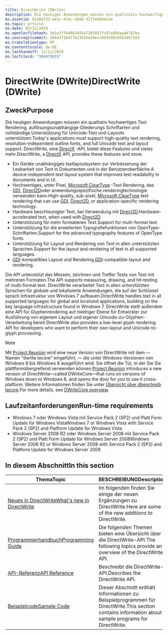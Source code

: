 ```yaml
---
title: DirectWrite (DWrite)
description: Die heutigen Anwendungen müssen ein qualitativ hochwertiges Text Rendering, auflösungsunabhängige Gliederungs Schriftarten und vollständige Unterstützung für Unicode-Text und-Layouts unterstützen. DirectWrite, eine [DirectX](../directx.md) -API, bietet diese Features und vieles mehr.
ms.assetid: 62a8d723-ae1c-4cbc-a9da-3177e80d4a3a
ms.topic: article
ms.date: 05/31/2018
ms.openlocfilehash: 5b1e2ff44083a56a7202847fc07ad9daaa67b7ba
ms.sourcegitcommit: dd4a3716477b1363be58ecc0d439029f81467104
ms.translationtype: MT
ms.contentlocale: de-DE
ms.lasthandoff: 12/11/2020
ms.locfileid: "104475015"
---
```

# <a name="directwrite-dwrite"></a><span data-ttu-id="d9e0e-104">DirectWrite (DWrite)</span><span class="sxs-lookup"><span data-stu-id="d9e0e-104">DirectWrite (DWrite)</span></span>

## <a name="purpose"></a><span data-ttu-id="d9e0e-105">Zweck</span><span class="sxs-lookup"><span data-stu-id="d9e0e-105">Purpose</span></span>

<span data-ttu-id="d9e0e-106">Die heutigen Anwendungen müssen ein qualitativ hochwertiges Text Rendering, auflösungsunabhängige Gliederungs Schriftarten und vollständige Unterstützung für Unicode-Text und-Layouts unterstützen.</span><span class="sxs-lookup"><span data-stu-id="d9e0e-106">Today's applications must support high-quality text rendering, resolution-independent outline fonts, and full Unicode text and layout support.</span></span> <span data-ttu-id="d9e0e-107">DirectWrite, eine [DirectX](../directx.md) -API, bietet diese Features und vieles mehr.</span><span class="sxs-lookup"><span data-stu-id="d9e0e-107">DirectWrite, a [DirectX](../directx.md) API, provides these features and more.</span></span>

- <span data-ttu-id="d9e0e-108">Ein Geräte unabhängiges textlayoutsystem zur Verbesserung der Lesbarkeit von Text in Dokumenten und in der Benutzeroberfläche.</span><span class="sxs-lookup"><span data-stu-id="d9e0e-108">A device-independent text layout system that improves text readability in documents and in UI.</span></span>
- <span data-ttu-id="d9e0e-109">Hochwertiges, unter Pixel, [Microsoft ClearType](/typography/cleartype/) -Text Rendering, das [GDI](interoperating-with-gdi.md), [Direct2D](rendering-by-using-direct2d.md)oder anwendungsspezifische renderingtechnologie verwenden kann.</span><span class="sxs-lookup"><span data-stu-id="d9e0e-109">High-quality, sub-pixel, [Microsoft ClearType](/typography/cleartype/) text rendering that can use [GDI](interoperating-with-gdi.md), [Direct2D](rendering-by-using-direct2d.md), or application-specific rendering technology.</span></span>
- <span data-ttu-id="d9e0e-110">Hardware beschleunigter Text, bei Verwendung mit [Direct2D](rendering-by-using-direct2d.md).</span><span class="sxs-lookup"><span data-stu-id="d9e0e-110">Hardware-accelerated text, when used with [Direct2D](rendering-by-using-direct2d.md).</span></span>
- <span data-ttu-id="d9e0e-111">Unterstützung für mehr formatieren Text.</span><span class="sxs-lookup"><span data-stu-id="d9e0e-111">Support for multi-format text.</span></span>
- <span data-ttu-id="d9e0e-112">Unterstützung für die erweiterten Typografiefunktionen von OpenType-Schriftarten.</span><span class="sxs-lookup"><span data-stu-id="d9e0e-112">Support for the advanced typography features of OpenType fonts.</span></span>
- <span data-ttu-id="d9e0e-113">Unterstützung für Layout und Rendering von Text in allen unterstützten Sprachen.</span><span class="sxs-lookup"><span data-stu-id="d9e0e-113">Support for the layout and rendering of text in all supported languages.</span></span>
- <span data-ttu-id="d9e0e-114">[GDI](interoperating-with-gdi.md)-kompatibles Layout und Rendering.</span><span class="sxs-lookup"><span data-stu-id="d9e0e-114">[GDI](interoperating-with-gdi.md)-compatible layout and rendering.</span></span>

<span data-ttu-id="d9e0e-115">Die API unterstützt das Messen, zeichnen und Treffer Tests von Text mit mehreren Formaten.</span><span class="sxs-lookup"><span data-stu-id="d9e0e-115">The API supports measuring, drawing, and hit-testing of multi-format text.</span></span> <span data-ttu-id="d9e0e-116">DirectWrite verarbeitet Text in allen unterstützten Sprachen für globale und lokalisierte Anwendungen, die auf der Schlüssel sprach Infrastruktur von Windows 7 aufbauen.</span><span class="sxs-lookup"><span data-stu-id="d9e0e-116">DirectWrite handles text in all supported languages for global and localized applications, building on the key language infrastructure found in Windows 7.</span></span> <span data-ttu-id="d9e0e-117">DirectWrite stellt außerdem eine API für Glyphenrendering auf niedriger Ebene für Entwickler zur Ausführung von eigenem Layout und eigener Unicode-zu-Glyphen-Verarbeitung bereit.</span><span class="sxs-lookup"><span data-stu-id="d9e0e-117">DirectWrite also provides a low-level glyph rendering API for developers who want to perform their own layout and Unicode-to-glyph processing.</span></span>

> [!NOTE]
> <span data-ttu-id="d9e0e-118">Mit [Project Reunion](/windows/apps/project-reunion/) wird eine neue Version von DirectWrite mit dem &mdash; Namen "dwrite tecore" eingeführt, &mdash; die unter Windows-Versionen von Windows 8 bis Windows 8 ausgeführt wird. Sie öffnet die Tür, in der Sie Sie plattformübergreifend verwenden können.</span><span class="sxs-lookup"><span data-stu-id="d9e0e-118">[Project Reunion](/windows/apps/project-reunion/) introduces a new version of DirectWrite&mdash;called DWriteCore&mdash;that runs on versions of Windows down to Windows 8, and opens the door for you to use it cross-platform.</span></span> <span data-ttu-id="d9e0e-119">Weitere Informationen finden Sie unter [Übersicht über dbeschreib tecore](dwritecore-overview.md).</span><span class="sxs-lookup"><span data-stu-id="d9e0e-119">For more details, see [DWriteCore overview](dwritecore-overview.md).</span></span>

## <a name="run-time-requirements"></a><span data-ttu-id="d9e0e-120">Laufzeitanforderungen</span><span class="sxs-lookup"><span data-stu-id="d9e0e-120">Run-time requirements</span></span>

- <span data-ttu-id="d9e0e-121">Windows 7 oder Windows Vista mit Service Pack 2 (SP2) und Platt Form Update für Windows Vista</span><span class="sxs-lookup"><span data-stu-id="d9e0e-121">Windows 7 or Windows Vista with Service Pack 2 (SP2) and Platform Update for Windows Vista</span></span>
- <span data-ttu-id="d9e0e-122">Windows Server 2008 R2 oder Windows Server 2008 mit Service Pack 2 (SP2) und Platt Form Update für Windows Server 2008</span><span class="sxs-lookup"><span data-stu-id="d9e0e-122">Windows Server 2008 R2 or Windows Server 2008 with Service Pack 2 (SP2) and Platform Update for Windows Server 2008</span></span>

## <a name="in-this-section"></a><span data-ttu-id="d9e0e-123">In diesem Abschnitt</span><span class="sxs-lookup"><span data-stu-id="d9e0e-123">In this section</span></span>

| <span data-ttu-id="d9e0e-124">Thema</span><span class="sxs-lookup"><span data-stu-id="d9e0e-124">Topic</span></span> | <span data-ttu-id="d9e0e-125">BESCHREIBUNG</span><span class="sxs-lookup"><span data-stu-id="d9e0e-125">Description</span></span> |
|-|-|
| [<span data-ttu-id="d9e0e-126">Neues in DirectWrite</span><span class="sxs-lookup"><span data-stu-id="d9e0e-126">What's new in DirectWrite</span></span>](what-s-new-in-directwrite-for-windows-8-consumer-preview.md)<br/> | <span data-ttu-id="d9e0e-127">Im folgenden finden Sie einige der neuen Ergänzungen zu DirectWrite.</span><span class="sxs-lookup"><span data-stu-id="d9e0e-127">Here are some of the new additions to DirectWrite.</span></span> <br/> |
| [<span data-ttu-id="d9e0e-128">Programmierhandbuch</span><span class="sxs-lookup"><span data-stu-id="d9e0e-128">Programming Guide</span></span>](programming-guide.md)<br/> | <span data-ttu-id="d9e0e-129">Die folgenden Themen bieten eine Übersicht über die DirectWrite-API.</span><span class="sxs-lookup"><span data-stu-id="d9e0e-129">The following topics provide an overview of the DirectWrite API.</span></span><br/> |
| [<span data-ttu-id="d9e0e-130">API-Referenz</span><span class="sxs-lookup"><span data-stu-id="d9e0e-130">API Reference</span></span>](reference.md)<br/> | <span data-ttu-id="d9e0e-131">Beschreibt die DirectWrite-API.</span><span class="sxs-lookup"><span data-stu-id="d9e0e-131">Describes the DirectWrite API.</span></span><br/> |
| [<span data-ttu-id="d9e0e-132">Beispielcode</span><span class="sxs-lookup"><span data-stu-id="d9e0e-132">Sample Code</span></span>](samples.md)<br/> | <span data-ttu-id="d9e0e-133">Dieser Abschnitt enthält Informationen zu Beispielprogrammen für DirectWrite.</span><span class="sxs-lookup"><span data-stu-id="d9e0e-133">This section contains information about sample programs for DirectWrite.</span></span><br/> |
